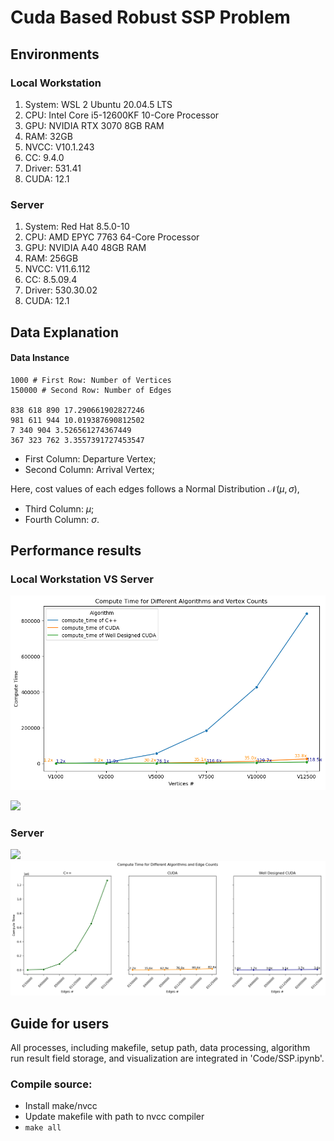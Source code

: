 Cuda Based Robust SSP Problem
=============================

## Environments

### Local Workstation

1. System: WSL 2 Ubuntu 20.04.5 LTS
2. CPU: Intel Core i5-12600KF 10-Core Processor
3. GPU: NVIDIA RTX 3070 8GB RAM
4. RAM: 32GB
5. NVCC: V10.1.243
6. CC:  9.4.0
7. Driver: 531.41
8. CUDA: 12.1

### Server

1. System: Red Hat 8.5.0-10
2. CPU: AMD EPYC 7763 64-Core Processor
3. GPU: NVIDIA A40 48GB RAM
4. RAM: 256GB
5. NVCC: V11.6.112
6. CC:  8.5.09.4
7. Driver: 530.30.02
8. CUDA: 12.1

## Data Explanation

#### Data Instance

```
1000 # First Row: Number of Vertices
150000 # Second Row: Number of Edges

838 618 890 17.290661902827246 
981 611 944 10.019387690812502 
7 340 904 3.526561274367449 
367 323 762 3.3557391727453547 
```

* First Column: Departure Vertex;
* Second Column: Arrival Vertex;

Here, cost values of each edges follows a Normal Distribution $\mathcal{N}(\mu,\sigma)$,

* Third Column: $\mu$;
* Fourth Column: $\sigma$.

## Performance results

### Local Workstation VS Server

![](./image/output2.png)

![](https://vscode-remote+ssh-002dremote-002blogin-002edelta-002encsa-002eillinois-002eedu.vscode-resource.vscode-cdn.net/u/dzhou2/Project/CUDA-project-for-IE533/image/output4.png)

### Server

![](https://vscode-remote+ssh-002dremote-002blogin-002edelta-002encsa-002eillinois-002eedu.vscode-resource.vscode-cdn.net/u/dzhou2/Project/CUDA-project-for-IE533/image/output3.png)![](./image/output5.png)

## Guide for users

All processes, including makefile, setup path, data processing, algorithm run result field storage, and visualization are integrated in 'Code/SSP.ipynb'.

### Compile source:

* Install make/nvcc
* Update makefile with path to nvcc compiler
* `make all`
